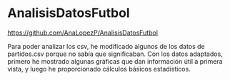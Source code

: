 # AnalisisDatosFutbol

https://github.com/AnaLopezP/AnalisisDatosFutbol

Para poder analizar los csv, he modificado algunos de los datos de partidos.csv porque no sabía que significaban. Con los datos adaptados, primero he mostrado algunas gráficas que dan información útil a primera vista, y luego he proporcionado cálculos básicos estadísticos.

